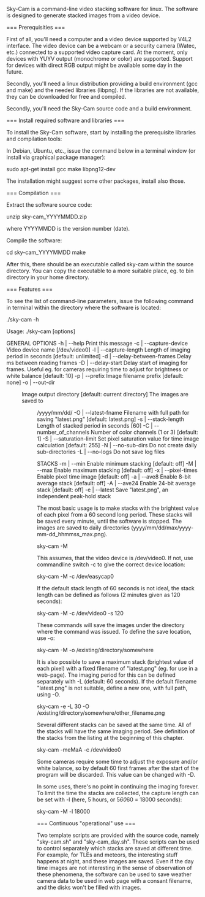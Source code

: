 
Sky-Cam is a command-line video stacking software for linux. The software is designed to generate stacked images from a video device.

=== Prerequisities ===

First of all, you'll need a computer and a video device supported by V4L2 interface. The video device can be a webcam or a security camera (Watec, etc.) connected to a supported video capture card. At the moment, only devices with YUYV output (monochrome or color) are supported. Support for devices with direct RGB output might be available some day in the future.

Secondly, you'll need a linux distribution providing a build environment (gcc and make) and the needed libraries (libpng). If the libraries are not available, they can be downloaded for free and compiled.

Secondly, you'll need the Sky-Cam source code and a build environment.


=== Install required software and libraries ===

To install the Sky-Cam software, start by installing the prerequisite libraries and compilation tools:

In Debian, Ubuntu, etc., issue the command below in a terminal window (or install via graphical package manager):

sudo apt-get install gcc make libpng12-dev

The installation might suggest some other packages, install also those.


=== Compilation ===

Extract the software source code:

unzip sky-cam_YYYYMMDD.zip

where YYYYMMDD is the version number (date).

Compile the software:

cd sky-cam_YYYYMMDD
make

After this, there should be an executable called sky-cam within the source directory. You can copy the executable to a more suitable place, eg. to bin directory in your home directory.


=== Features ===

To see the list of command-line parameters, issue the following command in terminal within the directory where the software is located:

./sky-cam -h

Usage: ./sky-cam [options]

GENERAL OPTIONS
-h | --help  Print this message
-c | --capture-device <name> Video device name [/dev/video0]
-l | --capture-length <num>  Length of imaging period in
                             seconds [default: unlimited]
-d | --delay-between-frames <num>  Delay <num> ms between reading frames
-D | --delay-start <num>  Delay start of imaging for <num> frames. Useful
                          eg. for cameras requiring time to adjust for
                          brightness or white balance [default: 10]
-p | --prefix <prefix>  Image filename prefix [default: none]
-o | --out-dir <dir>  Image output directory [default: current directory]
                      The images are saved to <dir>/yyyy/mm/dd/
-O | --latest-fname <file>  Filename with full path for saving
                            "latest.png" [default: latest.png]
-s | --stack-length <num>  Length of stacked period in seconds [60]
-C | --number_of_channels <num>  Number of color channels (1 or 3) [default: 1]
-S | --saturation-limit <num>  Set pixel saturation value for time image
                               calculation [default: 255]
-N | --no-sub-dirs  Do not create daily sub-directories
-L | --no-logs  Do not save log files

STACKS
-m | --min  Enable minimum stacking [default: off]
-M | --max  Enable maximum stacking [default: off]
-x | --pixel-times  Enable pixel time image [default: off]
-a | --ave8  Enable 8-bit average stack [default: off]
-A | --ave24  Enable 24-bit average stack [default: off]
-e | --latest  Save "latest.png", an independent peak-hold stack


The most basic usage is to make stacks with the brightest value of each pixel from a 60 second long period. These stacks will be saved every minute, until the software is stopped. The images are saved to daily directories (yyyy/mm/dd/max/yyyy-mm-dd_hhmmss_max.png).

sky-cam -M

This assumes, that the video device is /dev/video0. If not, use commandline switch -c to give the correct device location:

sky-cam -M -c /dev/easycap0

If the default stack length of 60 seconds is not ideal, the stack length can be defined as follows (2 minutes given as 120 seconds):

sky-cam -M -c /dev/video0 -s 120

These commands will save the images under the directory where the command was issued. To define the save location, use -o:

sky-cam -M -o /existing/directory/somewhere

It is also possible to save a maximum stack (brightest value of each pixel) with a fixed filename of "latest.png" (eg. for use in a web-page). The imaging period for this can be defined separately with -L (default: 60 seconds). If the default filename "latest.png" is not suitable, define a new one, with full path, using -O.

sky-cam -e -L 30 -O /existing/directory/somewhere/other_filename.png

Several different stacks can be saved at the same time. All of the stacks will have the same imaging period. See definition of the stacks from the listing at the beginning of this chapter.

sky-cam -meMaA -c /dev/video0

Some cameras require some time to adjust the exposure and/or white balance, so by default 60 first frames after the start of the program will be discarded. This value can be changed with -D.

In some uses, there's no point in continuing the imaging forever. To limit the time the stacks are collected, the capture length can be set with -l (here, 5 hours, or 5*60*60 = 18000 seconds):

sky-cam -M -l 18000


=== Continuous "operational" use ===

Two template scripts are provided with the source code, namely "sky-cam.sh" and "sky-cam_day.sh". These scripts can be used to control separately which stacks are saved at different time. For example, for TLEs and meteors, the interesting stuff happens at night, and these images are saved. Even if the day time images are not interesting in the sense of observation of these phenomena, the software can be used to save weather camera data to be used in web page with a consant filename, and the disks won't be filled with images.

